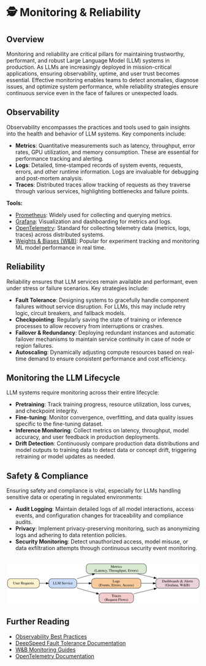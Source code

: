 

# 🕵️ Monitoring & Reliability

## Overview

Monitoring and reliability are critical pillars for maintaining trustworthy, performant, and robust Large Language Model (LLM) systems in production. As LLMs are increasingly deployed in mission-critical applications, ensuring observability, uptime, and user trust becomes essential. Effective monitoring enables teams to detect anomalies, diagnose issues, and optimize system performance, while reliability strategies ensure continuous service even in the face of failures or unexpected loads.

## Observability

Observability encompasses the practices and tools used to gain insights into the health and behavior of LLM systems. Key components include:

- **Metrics**: Quantitative measurements such as latency, throughput, error rates, GPU utilization, and memory consumption. These are essential for performance tracking and alerting.
- **Logs**: Detailed, time-stamped records of system events, requests, errors, and other runtime information. Logs are invaluable for debugging and post-mortem analysis.
- **Traces**: Distributed traces allow tracking of requests as they traverse through various services, highlighting bottlenecks and failure points.

**Tools:**
- [Prometheus](https://prometheus.io/): Widely used for collecting and querying metrics.
- [Grafana](https://grafana.com/): Visualization and dashboarding for metrics and logs.
- [OpenTelemetry](https://opentelemetry.io/): Standard for collecting telemetry data (metrics, logs, traces) across distributed systems.
- [Weights & Biases (W&B)](https://wandb.ai/site): Popular for experiment tracking and monitoring ML model performance in real time.

## Reliability

Reliability ensures that LLM services remain available and performant, even under stress or failure scenarios. Key strategies include:

- **Fault Tolerance**: Designing systems to gracefully handle component failures without service disruption. For LLMs, this may include retry logic, circuit breakers, and fallback models.
- **Checkpointing**: Regularly saving the state of training or inference processes to allow recovery from interruptions or crashes.
- **Failover & Redundancy**: Deploying redundant instances and automatic failover mechanisms to maintain service continuity in case of node or region failures.
- **Autoscaling**: Dynamically adjusting compute resources based on real-time demand to ensure consistent performance and cost efficiency.

## Monitoring the LLM Lifecycle

LLM systems require monitoring across their entire lifecycle:

- **Pretraining**: Track training progress, resource utilization, loss curves, and checkpoint integrity.
- **Fine-tuning**: Monitor convergence, overfitting, and data quality issues specific to the fine-tuning dataset.
- **Inference Monitoring**: Collect metrics on latency, throughput, model accuracy, and user feedback in production deployments.
- **Drift Detection**: Continuously compare production data distributions and model outputs to training data to detect data or concept drift, triggering retraining or model updates as needed.

## Safety & Compliance

Ensuring safety and compliance is vital, especially for LLMs handling sensitive data or operating in regulated environments:

- **Audit Logging**: Maintain detailed logs of all model interactions, access events, and configuration changes for traceability and compliance audits.
- **Privacy**: Implement privacy-preserving monitoring, such as anonymizing logs and adhering to data retention policies.
- **Security Monitoring**: Detect unauthorized access, model misuse, or data exfiltration attempts through continuous security event monitoring.

## ![Monitoring Pipeline](../images/monitoring_pipeline.svg)

## Further Reading

- [Observability Best Practices](https://thenewstack.io/observability-best-practices-for-modern-applications/)
- [DeepSpeed Fault Tolerance Documentation](https://www.deepspeed.ai/tutorials/advanced-fault-tolerance/)
- [W&B Monitoring Guides](https://docs.wandb.ai/guides/track)
- [OpenTelemetry Documentation](https://opentelemetry.io/docs/)
